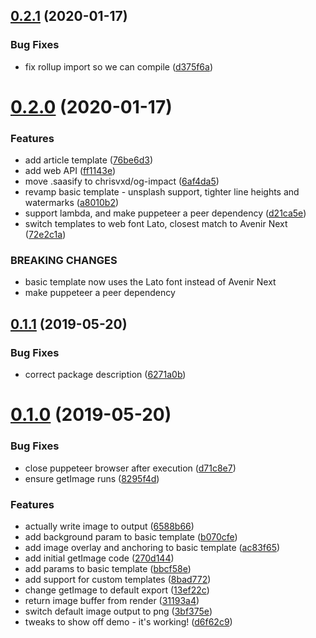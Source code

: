 ## [0.2.1](https://github.com/chrisvxd/puppeteer-social-image/compare/v0.2.0...v0.2.1) (2020-01-17)


### Bug Fixes

* fix rollup import so we can compile ([d375f6a](https://github.com/chrisvxd/puppeteer-social-image/commit/d375f6a))



# [0.2.0](https://github.com/chrisvxd/puppeteer-social-image/compare/v0.1.1...v0.2.0) (2020-01-17)


### Features

* add article template ([76be6d3](https://github.com/chrisvxd/puppeteer-social-image/commit/76be6d3))
* add web API ([ff1143e](https://github.com/chrisvxd/puppeteer-social-image/commit/ff1143e))
* move .saasify to chrisvxd/og-impact ([6af4da5](https://github.com/chrisvxd/puppeteer-social-image/commit/6af4da5))
* revamp basic template - unsplash support, tighter line heights and watermarks ([a8010b2](https://github.com/chrisvxd/puppeteer-social-image/commit/a8010b2))
* support lambda, and make puppeteer a peer dependency ([d21ca5e](https://github.com/chrisvxd/puppeteer-social-image/commit/d21ca5e))
* switch templates to web font Lato, closest match to Avenir Next ([72e2c1a](https://github.com/chrisvxd/puppeteer-social-image/commit/72e2c1a))


### BREAKING CHANGES

* basic template now uses the Lato font instead of Avenir Next
* make puppeteer a peer dependency



## [0.1.1](https://github.com/chrisvxd/puppeteer-social-image/compare/v0.1.0...v0.1.1) (2019-05-20)


### Bug Fixes

* correct package description ([6271a0b](https://github.com/chrisvxd/puppeteer-social-image/commit/6271a0b))



# [0.1.0](https://github.com/chrisvxd/puppeteer-social-image/compare/270d144...v0.1.0) (2019-05-20)


### Bug Fixes

* close puppeteer browser after execution ([d71c8e7](https://github.com/chrisvxd/puppeteer-social-image/commit/d71c8e7))
* ensure getImage runs ([8295f4d](https://github.com/chrisvxd/puppeteer-social-image/commit/8295f4d))


### Features

* actually write image to output ([6588b66](https://github.com/chrisvxd/puppeteer-social-image/commit/6588b66))
* add background param to basic template ([b070cfe](https://github.com/chrisvxd/puppeteer-social-image/commit/b070cfe))
* add image overlay and anchoring to basic template ([ac83f65](https://github.com/chrisvxd/puppeteer-social-image/commit/ac83f65))
* add initial getImage code ([270d144](https://github.com/chrisvxd/puppeteer-social-image/commit/270d144))
* add params to basic template ([bbcf58e](https://github.com/chrisvxd/puppeteer-social-image/commit/bbcf58e))
* add support for custom templates ([8bad772](https://github.com/chrisvxd/puppeteer-social-image/commit/8bad772))
* change getImage to default export ([13ef22c](https://github.com/chrisvxd/puppeteer-social-image/commit/13ef22c))
* return image buffer from render ([31193a4](https://github.com/chrisvxd/puppeteer-social-image/commit/31193a4))
* switch default image output to png ([3bf375e](https://github.com/chrisvxd/puppeteer-social-image/commit/3bf375e))
* tweaks to show off demo - it's working! ([d6f62c9](https://github.com/chrisvxd/puppeteer-social-image/commit/d6f62c9))



